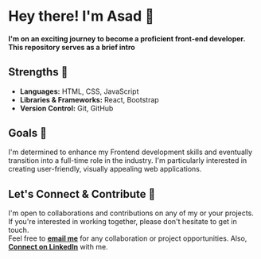 
# Hey there! I'm Asad 🤝
#### I'm on an exciting journey to become a proficient front-end developer. This repository serves as a brief intro

## Strengths 💪
- **Languages:** HTML, CSS, JavaScript
- **Libraries & Frameworks:** React, Bootstrap
- **Version Control:** Git, GitHub

## Goals 🚀
I'm determined to enhance my Frontend development skills and eventually transition into a full-time role in the industry. I'm particularly interested in creating user-friendly, visually appealing web applications.

## Let's Connect & Contribute 📍
I'm open to collaborations and contributions on any of my or your projects. If you're interested in working together, please don't hesitate to get in touch. 
<br>
Feel free to **[email me](asadsharif1270@gmail.com)** for any collaboration or project opportunities. Also, **[Connect on LinkedIn](https://www.linkedin.com/in/asad--sharif/)** with me.
